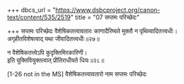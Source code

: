 +++
dbcs_url = "https://www.dsbcproject.org/canon-text/content/535/2519"
title = "07 सप्तमः परिच्छेदः"

+++
सप्तमः परिच्छेदः
वैशेषिकतत्त्वावतारः
काणादैरिष्यते मुक्तौ न पृथिव्यादितत्त्वधीः।  
अगृहीतविशेषत्वाद् यथा जीवादितत्त्वधीः॥२७॥

न वैशेषिकतत्त्वेऽपि कुदृक्तिमिरकारिणी।  
इति युक्तिवियुक्तत्वात् प्रीतिराधीयते धियः॥२८॥

[1-26 not in the MS]
वैशेषिकतत्त्वावतारो नाम सप्तमः परिच्छेदः
